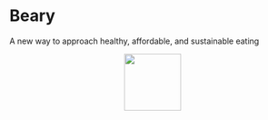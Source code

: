 # Beary
A new way to approach healthy,  affordable, and sustainable eating

<div id="header" align="center">
  <img src="[https://media.giphy.com/media/M9gbBd9nbDrOTu1Mqx/giphy.gif](https://www.google.com/url?sa=i&url=http%3A%2F%2Fclipart-library.com%2Ffree%2Fstrawberry-clipart-png.html&psig=AOvVaw1IHjucJhY8ocJeOGVvMSjY&ust=1666017345497000&source=images&cd=vfe&ved=0CAwQjRxqFwoTCPD1u7L85PoCFQAAAAAdAAAAABAE)" width="100"/>
</div>
